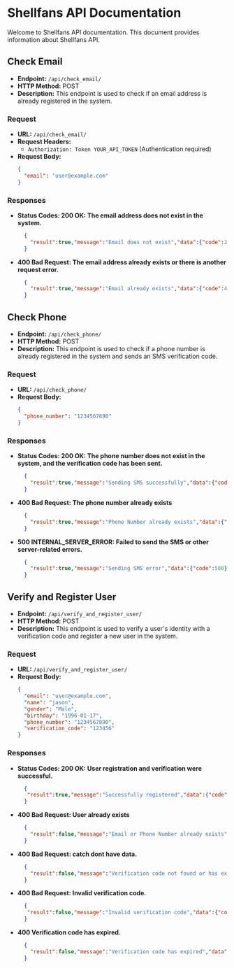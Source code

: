 # Shellfans API Documentation

Welcome to Shellfans API documentation. This document provides information about Shellfans API.

## Check Email

- **Endpoint:** `/api/check_email/`
- **HTTP Method:** POST
- **Description:** This endpoint is used to check if an email address is already registered in the system.

### Request

- **URL:** `/api/check_email/`
- **Request Headers:**
  - `Authorization: Token YOUR_API_TOKEN` (Authentication required)
- **Request Body:**
  ```json
  {
    "email": "user@example.com"
  }
### Responses
- **Status Codes:
200 OK: The email address does not exist in the system.**
    ```json
      {
        "result":true,"message":"Email does not exist","data":{"code":200}
      }
     ```
- **400 Bad Request: The email address already exists or there is another request error.**
    ```json
      {
        "result":true,"message":"Email already exists","data":{"code":400}
      }
    ```


## Check Phone

- **Endpoint:** `/api/check_phone/`
- **HTTP Method:** POST
- **Description:** This endpoint is used to check if a phone number is already registered in the system and sends an SMS verification code.

### Request

- **URL:** `/api/check_phone/`
- **Request Body:**
  ```json
  {
    "phone_number": "1234567890"
  }
  
### Responses
- **Status Codes:
200 OK:  The phone number does not exist in the system, and the verification code has been sent.**
    ```json
      {
        "result":true,"message":"Sending SMS successfully","data":{"code":200}
      }
     ```
- **400 Bad Request: The phone number already exists**
    ```json
      {
        "result":true,"message":"Phone Number already exists","data":{"code":400}
      }
    ```
- **500 INTERNAL_SERVER_ERROR:  Failed to send the SMS or other server-related errors.**
    ```json
      {
        "result":true,"message":"Sending SMS error","data":{"code":500}
      }
    ```

## Verify and Register User

- **Endpoint:** `/api/verify_and_register_user/`
- **HTTP Method:** POST
- **Description:** This endpoint is used to verify a user's identity with a verification code and register a new user in the system.

### Request

- **URL:** `/api/verify_and_register_user/`
- **Request Body:**
  ```json
  {
    "email": "user@example.com",
    "name": "jason",
    "gender": "Male",
    "birthday": "1996-01-17",
    "phone_number": "1234567890",
    "verification_code": "123456"
  }
  
### Responses
- **Status Codes:
200 OK:  User registration and verification were successful.**
    ```json
      {
       "result":true,"message":"Successfully registered","data":{"code":200}
      }
     ```
- **400 Bad Request: User already exists**
    ```json
      {
        "result":false,"message":"Email or Phone Number already exists","data":{"code":400}
      }
    ```
- **400 Bad Request: catch dont have data.**
    ```json
      {
        "result":false,"message":"Verification code not found or has expired","data":{"code":400}
      }
    ```
- **400 Bad Request: Invalid verification code.**
    ```json
      {
       "result":false,"message":"Invalid verification code","data":{"code":400}
      }
    ```
- **400 Verification code has expired.**
    ```json
      {
        "result":false,"message":"Verification code has expired","data":{"code":400}
      }
    ```